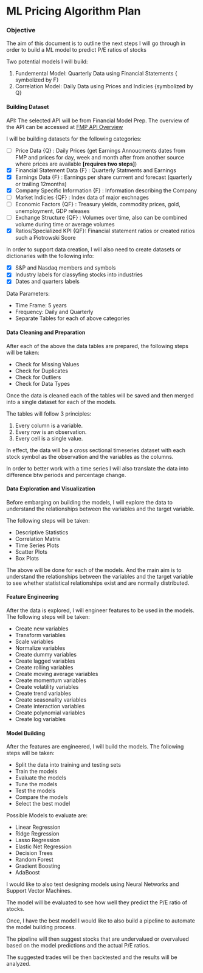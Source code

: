 # ML Pricing Algorithm Plan

### Objective

The aim of this document is to outline the next steps I will go through in order to build a ML model to predict P/E ratios of stocks

Two potential models I will build:

1. Fundemental Model: Quarterly Data using Financial Statements { symbolized by F}
2. Correlation Model: Daily Data using Prices and Indicies {symbolized by Q}


#### Building Dataset

API: The selected API will be from Financial Model Prep. The overview of the API can be accessed at [FMP API Overview](https://site.financialmodelingprep.com/developer/docs#valuation)

I will be building datasets for the following categories:

- [ ] Price Data {Q} : Daily Prices (get Earnings Annoucments dates from FMP and prices for day, week and month after from another source where prices are available __[requires two steps]__)
- [X] Financial Statement Data {F} : Quarterly Statments and Earnings
- [X] Earnings Data {F} : Earnings per share currrent and forecast (quarterly or trailing 12months)
- [X] Company Specific Information {F} : Information describing the Company
- [ ] Market Indicies {QF} : Index data of major exchnages 
- [ ] Economic Factors {QF} : Treasury yields, commodity prices, gold, unemployment, GDP releases
- [ ] Exchange Structure {QF} : Volumes over time, also can be combined volume during time or average volumes
- [X] Ratios/Specialized KPI {QF}: Financial statement ratios or created ratios such a Piotrowski Score

In order to support data creation, I will also need to create datasets or dictionaries with the following info:

- [x] S&P and Nasdaq members and symbols
- [x] Industry labels for classyfing stocks into industries 
- [x] Dates and quarters labels

Data Parameters:

- Time Frame: 5 years
- Frequency: Daily and Quarterly
- Separate Tables for each of above categories



#### Data Cleaning and Preparation

After each of the above the data tables are prepared, the following steps will be taken:

- Check for Missing Values
- Check for Duplicates
- Check for Outliers
- Check for Data Types

Once the data is cleaned each of the tables will be saved and then merged into a single dataset for each of the models. 

The tables will follow 3 principles:
1. Every column is a variable.
2. Every row is an observation.
3. Every cell is a single value.

In effect, the data will be a cross sectional timeseries dataset with each stock symbol as the observation and the variables as the columns.

In order to better work with a time series I will also translate the data into difference btw periods and percentage change.


#### Data Exploration and Visualization

Before embarging on building the models, I will explore the data to understand the relationships between the variables and the target variable.

The following steps will be taken:

- Descriptive Statistics
- Correlation Matrix
- Time Series Plots
- Scatter Plots
- Box Plots

The above will be done for each of the models. And the main aim is to understand the relationships between the variables and the target variable to see whether statistical relationships exist and are normally distributed.


#### Feature Engineering

After the data is explored, I will engineer features to be used in the models. The following steps will be taken:

- Create new variables
- Transform variables
- Scale variables
- Normalize variables
- Create dummy variables
- Create lagged variables
- Create rolling variables
- Create moving average variables
- Create momentum variables
- Create volatility variables
- Create trend variables
- Create seasonality variables
- Create interaction variables
- Create polynomial variables
- Create log variables



#### Model Building

After the features are engineered, I will build the models. The following steps will be taken:

- Split the data into training and testing sets
- Train the models
- Evaluate the models
- Tune the models
- Test the models
- Compare the models
- Select the best model

Possible Models to evaluate are:

- Linear Regression
- Ridge Regression
- Lasso Regression
- Elastic Net Regression
- Decision Trees
- Random Forest
- Gradient Boosting
- AdaBoost

I would like to also test designing models using Neural Networks and Support Vector Machines.

The model will be evaluated to see how well they predict the P/E ratio of stocks.

Once, I have the best model I would like to also build a pipeline to automate the model building process. 

The pipeline will then suggest stocks that are undervalued or overvalued based on the model predictions and the actual P/E ratios.

The suggested trades will be then backtested and the results will be analyzed.
